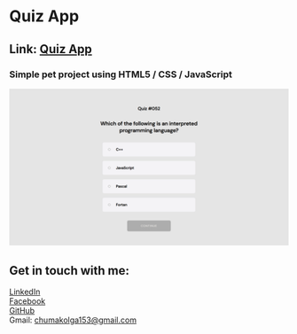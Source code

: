 #  Quiz App 

## Link: [Quiz App](https://loaymoolb.github.io/quiz-app)
### Simple pet project using HTML5 / CSS / JavaScript

![Image alt](https://github.com/loaymoolb/quiz-app/raw/main/cover.png)

## Get in touch with me:
[LinkedIn](https://linkedin.com/in/olha-chumak)  
[Facebook](https://www.facebook.com/olhachumakk)  
[GitHub](https://github.com/loaymoolb)  
Gmail: chumakolga153@gmail.com  
